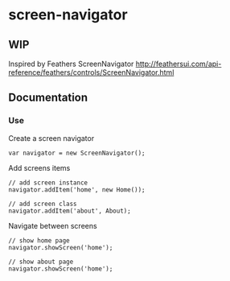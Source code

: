 # screen-navigator

## WIP  
  
Inspired by Feathers ScreenNavigator http://feathersui.com/api-reference/feathers/controls/ScreenNavigator.html

## Documentation

### Use

Create a screen navigator
```
var navigator = new ScreenNavigator();
```

Add screens items
```
// add screen instance
navigator.addItem('home', new Home());

// add screen class
navigator.addItem('about', About);
```

Navigate between screens
```
// show home page
navigator.showScreen('home');

// show about page
navigator.showScreen('home');
```


